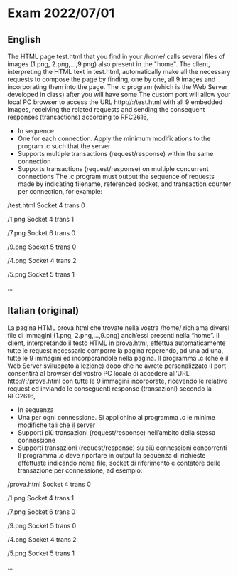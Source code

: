 # Exam 2022/07/01
## English
The HTML page test.html that you find in your /home/<number> calls several files
of images (1.png, 2.png,...,9.png) also present in the "home". The client, interpreting the
HTML text in test.html, automatically make all the necessary requests to compose the
page by finding, one by one, all 9 images and incorporating them into the page.
The <matricola>.c program (which is the Web Server developed in class) after you will have some
The custom port will allow your local PC browser to access the URL
http://<hostname>:<port>/test.html with all 9 embedded images, receiving the related requests
and sending the consequent responses (transactions) according to RFC2616,
- In sequence
- One for each connection.
Apply the minimum modifications to the program <serial number>.c such that the server
- Supports multiple transactions (request/response) within the same connection
- Supports transactions (request/response) on multiple concurrent connections
The <serial number>.c program must output the sequence of requests made by indicating
filename, referenced socket, and transaction counter per connection, for example:


/test.html Socket 4 trans 0

/1.png Socket 4 trans 1

/7.png Socket 6 trans 0

/9.png Socket 5 trans 0

/4.png Socket 4 trans 2

/5.png Socket 5 trans 1

...

## Italian (original)
La pagina HTML prova.html che trovate nella vostra /home/<matricola> richiama diversi file
di immagini (1.png, 2.png,...,9.png) anch’essi presenti nella “home”. Il client, interpretando il
testo HTML in prova.html, effettua automaticamente tutte le request necessarie comporre la
pagina reperendo, ad una ad una, tutte le 9 immagini ed incorporandole nella pagina.
Il programma <matricola>.c (che è il Web Server sviluppato a lezione) dopo che ne avrete
personalizzato il port consentirà al browser del vostro PC locale di accedere all’URL
http://<hostname>:<port>/prova.html con tutte le 9 immagini incorporate, ricevendo le relative request
ed inviando le conseguenti response (transazioni) secondo la RFC2616,
- In sequenza
- Una per ogni connessione.
Si applichino al programma <matricola>.c le minime modifiche tali che il server
- Supporti più transazioni (request/response) nell’ambito della stessa connessione
- Supporti transazioni (request/response) su più connessioni concorrenti
Il programma <matricola>.c deve riportare in output la sequenza di richieste effettuate indicando
nome file, socket di riferimento e contatore delle transazione per connessione, ad esempio:


/prova.html Socket 4 trans 0

/1.png Socket 4 trans 1

/7.png Socket 6 trans 0

/9.png Socket 5 trans 0

/4.png Socket 4 trans 2

/5.png Socket 5 trans 1

...
